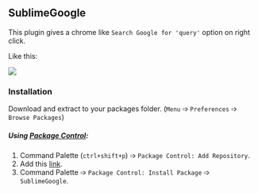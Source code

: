 ## SublimeGoogle
This plugin gives a chrome like `Search Google for 'query'` option on right click.

Like this:

![](http://i.imgur.com/7JMfKqI.png)

### Installation
Download and extract to your packages folder. (`Menu` &#10153; `Preferences` &#10153; `Browse Packages`)

##### Using [Package Control](https://packagecontrol.io/installation):
1. Command Palette (`ctrl+shift+p`) &#10153; `Package Control: Add Repository`.
2. Add this [link](https://github.com/krikx/SublimeGoogle/).
3. Command Palette &#10153; `Package Control: Install Package` &#10153; `SublimeGoogle`.
